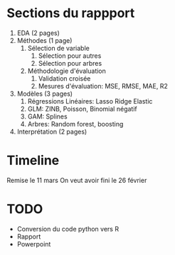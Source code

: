 # Sections du rappport

1. EDA (2 pages)
2. Méthodes (1 page)
   1. Sélection de variable
      1. Sélection pour autres
      2. Sélection pour arbres
   2. Méthodologie d'évaluation
      1. Validation croisée
      2. Mesures d'évaluation: MSE, RMSE, MAE, R2
3. Modèles (3 pages)
   1. Régressions Linéaires: Lasso Ridge Elastic
   2. GLM: ZINB, Poisson, Binomial négatif
   3. GAM: Splines
   4. Arbres: Random forest, boosting
4. Interprétation (2 pages)


# Timeline
Remise le 11 mars
On veut avoir fini le 26 février 


# TODO
- Conversion du code python vers R
- Rapport
- Powerpoint